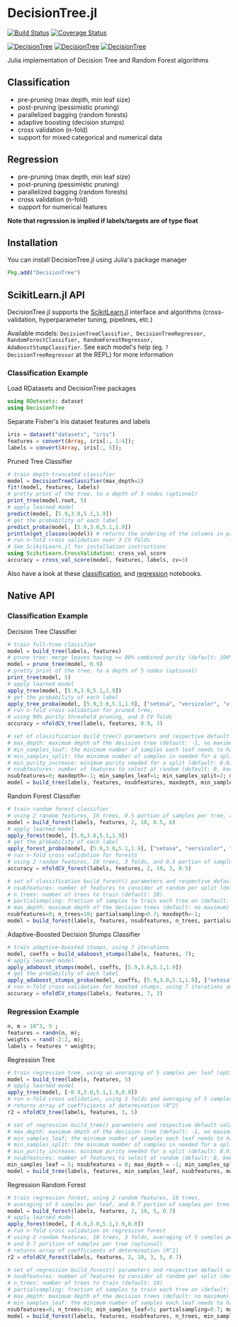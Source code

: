 # DecisionTree.jl

[![Build Status](https://travis-ci.org/bensadeghi/DecisionTree.jl.svg?branch=master)](https://travis-ci.org/bensadeghi/DecisionTree.jl)
[![Coverage Status](https://coveralls.io/repos/bensadeghi/DecisionTree.jl/badge.svg?branch=master)](https://coveralls.io/r/bensadeghi/DecisionTree.jl?branch=master)

[![DecisionTree](http://pkg.julialang.org/badges/DecisionTree_0.5.svg)](http://pkg.julialang.org/?pkg=DecisionTree&ver=0.5)
[![DecisionTree](http://pkg.julialang.org/badges/DecisionTree_0.6.svg)](http://pkg.julialang.org/?pkg=DecisionTree&ver=0.6)
[![DecisionTree](http://pkg.julialang.org/badges/DecisionTree_0.7.svg)](http://pkg.julialang.org/?pkg=DecisionTree&ver=0.7)

Julia implementation of Decision Tree and Random Forest algorithms

## Classification
* pre-pruning (max depth, min leaf size)
* post-pruning (pessimistic pruning)
* parallelized bagging (random forests)
* adaptive boosting (decision stumps)
* cross validation (n-fold)
* support for mixed categorical and numerical data

## Regression
* pre-pruning (max depth, min leaf size)
* post-pruning (pessimistic pruning)
* parallelized bagging (random forests)
* cross validation (n-fold)
* support for numerical features

**Note that regression is implied if labels/targets are of type float**

## Installation
You can install DecisionTree.jl using Julia's package manager
```julia
Pkg.add("DecisionTree")
```

## ScikitLearn.jl API
DecisionTree.jl supports the [ScikitLearn.jl](https://github.com/cstjean/ScikitLearn.jl) interface and algorithms (cross-validation, hyperparameter tuning, pipelines, etc.)

Available models: `DecisionTreeClassifier, DecisionTreeRegressor, RandomForestClassifier, RandomForestRegressor, AdaBoostStumpClassifier`.
See each model's help (eg. `?DecisionTreeRegressor` at the REPL) for more information

### Classification Example
Load RDatasets and DecisionTree packages
```julia
using RDatasets: dataset
using DecisionTree
```
Separate Fisher's Iris dataset features and labels
```julia
iris = dataset("datasets", "iris")
features = convert(Array, iris[:, 1:4]);
labels = convert(Array, iris[:, 5]);
```
Pruned Tree Classifier
```julia
# train depth-truncated classifier
model = DecisionTreeClassifier(max_depth=2)
fit!(model, features, labels)
# pretty print of the tree, to a depth of 5 nodes (optional)
print_tree(model.root, 5)
# apply learned model
predict(model, [5.9,3.0,5.1,1.9])
# get the probability of each label
predict_proba(model, [5.9,3.0,5.1,1.9])
println(get_classes(model)) # returns the ordering of the columns in predict_proba's output
# run n-fold cross validation over 3 CV folds
# See ScikitLearn.jl for installation instructions
using ScikitLearn.CrossValidation: cross_val_score
accuracy = cross_val_score(model, features, labels, cv=3)
```

Also have a look at these [classification](https://github.com/cstjean/ScikitLearn.jl/blob/master/examples/Classifier_Comparison_Julia.ipynb), and [regression](https://github.com/cstjean/ScikitLearn.jl/blob/master/examples/Decision_Tree_Regression_Julia.ipynb) notebooks.

## Native API
### Classification Example
Decision Tree Classifier
```julia
# train full-tree classifier
model = build_tree(labels, features)
# prune tree: merge leaves having >= 90% combined purity (default: 100%)
model = prune_tree(model, 0.9)
# pretty print of the tree, to a depth of 5 nodes (optional)
print_tree(model, 5)
# apply learned model
apply_tree(model, [5.9,3.0,5.1,1.9])
# get the probability of each label
apply_tree_proba(model, [5.9,3.0,5.1,1.9], ["setosa", "versicolor", "virginica"])
# run n-fold cross validation for pruned tree,
# using 90% purity threshold pruning, and 3 CV folds
accuracy = nfoldCV_tree(labels, features, 0.9, 3)

# set of classification build_tree() parameters and respective default values
# max_depth: maximum depth of the decision tree (default: -1, no maximum)
# min_samples_leaf: the minimum number of samples each leaf needs to have (default: 1)
# min_samples_split: the minimum number of samples in needed for a split (default: 2)
# min_purity_increase: minimum purity needed for a split (default: 0.0)
# nsubfeatures: number of features to select at random (default: 0, keep all)
nsubfeatures=0; maxdepth=-1; min_samples_leaf=1; min_samples_split=2; min_purity_increase=0.0;
model = build_tree(labels, features, nsubfeatures, maxdepth, min_samples_leaf, min_samples_split, min_purity_increase)

```
Random Forest Classifier
```julia
# train random forest classifier
# using 2 random features, 10 trees, 0.5 portion of samples per tree, and a maximum tree depth of 6
model = build_forest(labels, features, 2, 10, 0.5, 6)
# apply learned model
apply_forest(model, [5.9,3.0,5.1,1.9])
# get the probability of each label
apply_forest_proba(model, [5.9,3.0,5.1,1.9], ["setosa", "versicolor", "virginica"])
# run n-fold cross validation for forests
# using 2 random features, 10 trees, 3 folds, and 0.5 portion of samples per tree (optional)
accuracy = nfoldCV_forest(labels, features, 2, 10, 3, 0.5)

# set of classification build_forest() parameters and respective default values
# nsubfeatures: number of features to consider at random per split (default: 0, keep all)
# n_trees: number of trees to train (default: 10)
# partialsampling: fraction of samples to train each tree on (default: 0.7)
# max_depth: maximum depth of the decision trees (default: no maximum)
nsubfeatures=0; n_trees=10; partialsampling=0.7; maxdepth=-1;
model = build_forest(labels, features, nsubfeatures, n_trees, partialsampling, maxdepth)
```
Adaptive-Boosted Decision Stumps Classifier
```julia
# train adaptive-boosted stumps, using 7 iterations
model, coeffs = build_adaboost_stumps(labels, features, 7);
# apply learned model
apply_adaboost_stumps(model, coeffs, [5.9,3.0,5.1,1.9])
# get the probability of each label
apply_adaboost_stumps_proba(model, coeffs, [5.9,3.0,5.1,1.9], ["setosa", "versicolor", "virginica"])
# run n-fold cross validation for boosted stumps, using 7 iterations and 3 folds
accuracy = nfoldCV_stumps(labels, features, 7, 3)
```

### Regression Example
```julia
n, m = 10^3, 5 ;
features = randn(n, m);
weights = rand(-2:2, m);
labels = features * weights;
```
Regression Tree
```julia
# train regression tree, using an averaging of 5 samples per leaf (optional)
model = build_tree(labels, features, 5)
# apply learned model
apply_tree(model, [-0.9,3.0,5.1,1.9,0.0])
# run n-fold cross validation, using 3 folds and averaging of 5 samples per leaf (optional)
# returns array of coefficients of determination (R^2)
r2 = nfoldCV_tree(labels, features, 3, 5)

# set of regression build_tree() parameters and respective default values
# max_depth: maximum depth of the decision tree (default: -1, no maximum)
# min_samples_leaf: the minimum number of samples each leaf needs to have (default: 5)
# min_samples_split: the minimum number of samples in needed for a split (default: 2)
# min_purity_increase: minimum purity needed for a split (default: 0.0)
# nsubfeatures: number of features to select at random (default: 0, keep all)
min_samples_leaf = 5; nsubfeatures = 0; max_depth = -1; min_samples_split = 2; min_purity_increase = 0.0;
model = build_tree(labels, features, min_samples_leaf, nsubfeatures, max_depth, min_samples_split, min_purity_increase)

```
Regression Random Forest
```julia
# train regression forest, using 2 random features, 10 trees,
# averaging of 5 samples per leaf, and 0.7 portion of samples per tree
model = build_forest(labels, features, 2, 10, 5, 0.7)
# apply learned model
apply_forest(model, [-0.9,3.0,5.1,1.9,0.0])
# run n-fold cross validation on regression forest
# using 2 random features, 10 trees, 3 folds, averaging of 5 samples per leaf (optional),
# and 0.7 porition of samples per tree (optional)
# returns array of coefficients of determination (R^2)
r2 = nfoldCV_forest(labels, features, 2, 10, 3, 5, 0.7)

# set of regression build_forest() parameters and respective default values
# nsubfeatures: number of features to consider at random per split (default: 0, keep all)
# n_trees: number of trees to train (default: 10)
# partialsampling: fraction of samples to train each tree on (default: 0.7)
# max_depth: maximum depth of the decision trees (default: no maximum)
# min_samples_leaf: the minimum number of samples each leaf needs to have (default: 5)
nsubfeatures=0; n_trees=10; min_samples_leaf=5; partialsampling=0.7; max_depth=-1;
model = build_forest(labels, features, nsubfeatures, n_trees, min_samples_leaf, partialsampling, max_depth)
```
